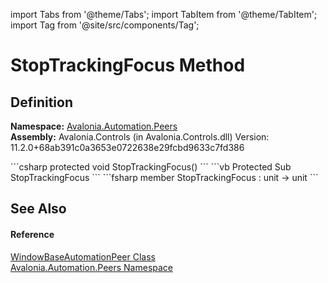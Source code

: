 import Tabs from '@theme/Tabs'; 
import TabItem from '@theme/TabItem'; 
import Tag from '@site/src/components/Tag'; 

# StopTrackingFocus Method




## Definition
**Namespace:** <a href="N_Avalonia_Automation_Peers">Avalonia.Automation.Peers</a>  
**Assembly:** Avalonia.Controls (in Avalonia.Controls.dll) Version: 11.2.0+68ab391c0a3653e0722638e29fcbd9633c7fd386

<Tabs groupId="api-code-preview">
<TabItem value="csharp" label="C#">
```csharp
protected void StopTrackingFocus()
```
</TabItem>
<TabItem value="vb" label="VB">
```vb
Protected Sub StopTrackingFocus
```
</TabItem>
<TabItem value="fsharp" label="F#">
```fsharp
member StopTrackingFocus : unit -> unit 
```
</TabItem>
</Tabs>



## See Also


#### Reference
<a href="T_Avalonia_Automation_Peers_WindowBaseAutomationPeer">WindowBaseAutomationPeer Class</a>  
<a href="N_Avalonia_Automation_Peers">Avalonia.Automation.Peers Namespace</a>  
